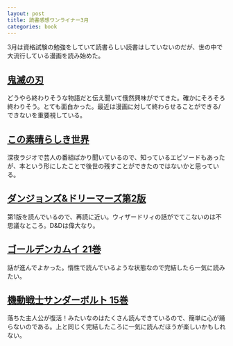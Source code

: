 ```yaml
---
layout: post
title: 読書感想ワンライナー3月
categories: book
---
```


3月は資格試験の勉強をしていて読書らしい読書はしていないのだが、世の中で大流行している漫画を読み始めた。

## [鬼滅の刃](https://amzn.to/3dHzl6a)

どうやら終わりそうな物語だと伝え聞いて俄然興味がでてきた。確かにそろそろ終わりそう。とても面白かった。最近は漫画に対して終わらせることができる/できないを重要視している。

## [この素晴らしき世界](https://amzn.to/2UBz6Ci)

深夜ラジオで芸人の番組ばかり聞いているので、知っているエピソードもあったが、本という形にしたことで後世の残すことができたのではないかと思っている。

## [ダンジョンズ&ドリーマーズ第2版](https://amzn.to/3aBa7V8)

第1版を読んでいるので、再読に近い。ウィザードリィの話がでてこないのは不思議なところ。D&Dは偉大なり。

## [ゴールデンカムイ 21巻](https://amzn.to/3dOduKa)

話が進んでよかった。惰性で読んでいるような状態なので完結したら一気に読みたい。

## [機動戦士サンダーボルト 15巻](https://amzn.to/39Cx0WO)

落ちた主人公が復活！みたいなのはたくさん読んできているので、簡単に心が踊らないのである。上と同じく完結したころに一気に読んだほうが楽しいかもしれない。